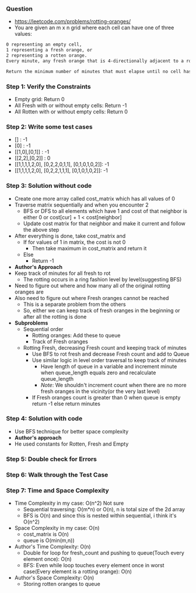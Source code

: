 ### Question

* https://leetcode.com/problems/rotting-oranges/
* You are given an m x n grid where each cell can have one of three values:
```txt
0 representing an empty cell,
1 representing a fresh orange, or
2 representing a rotten orange.
Every minute, any fresh orange that is 4-directionally adjacent to a rotten orange becomes rotten.

Return the minimum number of minutes that must elapse until no cell has a fresh orange. If this is impossible, return -1.
```

### Step 1: Verify the Constraints

* Empty grid: Return 0
* All Fresh with or without empty cells: Return -1
* All Rotten with or without empty cells: Return 0

### Step 2: Write some test cases

* [] : -1
* [0] : -1
* [[1,0],[0,1]] : -1
* [[2,2],[0,2]] : 0
* [[1,1,1,1,2,0], [0,2,2,0,1,1], [0,1,0,1,0,2]]: -1
* [[1,1,1,1,2,0], [0,2,2,1,1,1], [0,1,0,1,0,2]]: -1

### Step 3: Solution without code

* Create one more array called cost_matrix which has all values of 0
* Traverse matrix sequentially and when you encounter 2
  * BFS or DFS to all elements which have 1 and cost of that neighbor is either 0 or cost[cur] + 1 < cost[neighbor]
  * Update cost matrix for that neighbor and make it current and follow the above step
* After everything is done, take cost_matrix and
  * If for values of 1 in matrix, the cost is not 0
    * Then take maximum in cost_matrix and return it
  * Else
    * Return -1
* **Author's Approach**
* Keep track of minutes for all fresh to rot
  * The rotting occurs in a ring fashion level by level(suggesting BFS)
* Need to figure out where and how many all of the original rotting oranges are 
* Also need to figure out where Fresh oranges cannot be reached
  * This is a separate problem from the others
  * So, either we can keep track of fresh oranges in the beginning or after all the rotting is done
* **Subproblems**
  * Sequential order
    * Rotting oranges: Add these to queue
    * Track of Fresh oranges
  * Rotting Fresh, decreasing Fresh count and keeping track of minutes
    * Use BFS to rot fresh and decrease Fresh count and add to Queue
    * Use similar logic in level order traversal to keep track of minutes
      * Have length of queue in a variable and increment minute when queue_length equals zero and recalculate queue_length
      * *Note*: We shouldn't increment count when there are no more fresh oranges in the vicinity(or the very last level)
    * If Fresh oranges count is greater than 0 when queue is empty return -1 else return minutes

### Step 4: Solution with code

* Use BFS technique for better space complexity
* **Author's approach**
* He used constants for Rotten, Fresh and Empty

### Step 5: Double check for Errors

### Step 6: Walk through the Test Case

### Step 7: Time and Space Complexity

* Time Complexity in my case: O(n^2) Not sure
  * Sequential traversing: O(m*n) or O(n), n is total size of the 2d array
  * BFS is O(n) and since this is nested within sequential, i think it's O(n^2)
* Space Complexity in my case: O(n)
  * cost_matrix is O(n)
  * queue is O(min(m,n))
* Author's Time Complexity: O(n)
  * Double for loop for fresh_count and pushing to queue(Touch every element once): O(n)
  * BFS: Even while loop touches every element once in worst case(Every element is a rotting orange): O(n)
* Author's Space Complexity: O(n)
  * Storing rotten oranges to queue